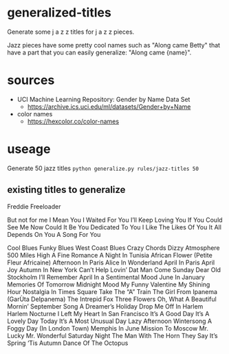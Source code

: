 # generalized-titles
Generate some j a z z titles for j a z z pieces.

Jazz pieces have some pretty cool names such as "Along came Betty" that have a part that you can easily generalize: "Along came {name}".

# sources
- UCI Machine Learning Repository: Gender by Name Data Set
  - https://archive.ics.uci.edu/ml/datasets/Gender+by+Name
- color names
  - https://hexcolor.co/color-names

# useage

Generate 50 jazz titles
```python generalize.py rules/jazz-titles 50```

## existing titles to generalize

Freddie Freeloader

But not for me
I Mean You
I Waited For You
I’ll Keep Loving You
If You Could See Me Now
Could It Be You
Dedicated To You
I Like The Likes Of You
It All Depends On You
A Song For You

Cool Blues
Funky Blues
West Coast Blues
Crazy Chords
Dizzy Atmosphere
500 Miles High
A Fine Romance
A Night In Tunisia
African Flower (Petite Fleur Africaine)
Afternoon In Paris
Alice In Wonderland
April In Paris
April Joy
Autumn In New York
Can’t Help Lovin’ Dat Man
Come Sunday
Dear Old Stockholm
I’ll Remember April
In a Sentimental Mood
June In January
Memories Of Tomorrow
Midnight Mood
My Funny Valentine
My Shining Hour
Nostalgia In Times Square
Take The “A” Train
The Girl From Ipanema (GarÙta DeIpanema)
The Intrepid Fox
Three Flowers
Oh, What A Beautiful Mornin’
September Song
A Dreamer’s Holiday
Drop Me Off In Harlem
Harlem Nocturne
I Left My Heart In San Francisco
It’s A Good Day
It’s A Lovely Day Today
It’s A Most Unusual Day
Lazy Afternoon
Wintersong
A Foggy Day (In London Town)
Memphis In June
Mission To Moscow
Mr. Lucky
Mr. Wonderful
Saturday Night
The Man With The Horn
They Say It’s Spring
‘Tis Autumn
Dance Of The Octopus
